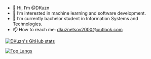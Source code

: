 - 👋 Hi, I’m @DKuzn
- 👀 I’m interested in machine learning and software development.
- 🌱 I’m currently bachelor student in Information Systems and Technologies.
- 📫 How to reach me: dkuznetsov2000@outlook.com

[![DKuzn's GitHub stats](https://github-readme-stats.vercel.app/api?username=DKuzn)](https://github.com/anuraghazra/github-readme-stats)

[![Top Langs](https://github-readme-stats.vercel.app/api/top-langs/?username=DKuzn&hide=jupyter%20notebook,html,css,dockerfile,cmake)](https://github.com/anuraghazra/github-readme-stats)

<!---
DKuzn/DKuzn is a ✨ special ✨ repository because its `README.md` (this file) appears on your GitHub profile.
You can click the Preview link to take a look at your changes.
--->
